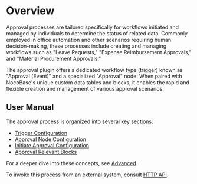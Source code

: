 # Overview

<PluginInfo commercial="true" name="workflow-approval" link="/handbook/workflow-approval"></PluginInfo>

Approval processes are tailored specifically for workflows initiated and managed by individuals to determine the status of related data. Commonly employed in office automation and other scenarios requiring human decision-making, these processes include creating and managing workflows such as "Leave Requests," "Expense Reimbursement Approvals," and "Material Procurement Approvals."

The approval plugin offers a dedicated workflow type (trigger) known as "Approval (Event)" and a specialized "Approval" node. When paired with NocoBase's unique custom data tables and blocks, it enables the rapid and flexible creation and management of various approval scenarios.

## User Manual

The approval process is organized into several key sections:

- [Trigger Configuration](./trigger.md)
- [Approval Node Configuration](./node.md)
- [Initiate Approval Configuration](./action.md)
- [Approval Relevant Blocks](./block.md)

For a deeper dive into these concepts, see [Advanced](./advanced.md).

To invoke this process from an external system, consult [HTTP API](./http-api.md).
